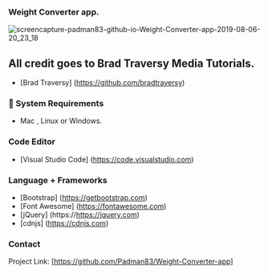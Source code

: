 ### Weight Converter app.

![screencapture-padman83-github-io-Weight-Converter-app-2019-08-06-20_23_18](https://user-images.githubusercontent.com/45048950/62540854-1d1e4a00-b88b-11e9-9001-876baea0b0c3.png)

## All credit goes to Brad Traversy Media Tutorials.

* [Brad Traversy] (https://github.com/bradtraversy)

### 🧰 System Requirements

* Mac , Linux or Windows.

### Code Editor

* [Visual Studio Code] (https://code.visualstudio.com)

### Language + Frameworks

* [Bootstrap] (https://getbootstrap.com)
* [Font Awesome] (https://fontawesome.com)
* [jQuery] (https://https://jquery.com)
* [cdnjs] (https://cdnjs.com)

### Contact 

Project Link: [https://github.com/Padman83/Weight-Converter-app]
